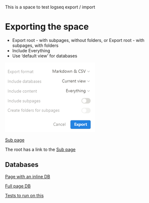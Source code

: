 This is a space to test logseq export / import

# Exporting the space

- Export root - with subpages, without folders, or 
Export root - with subpages, with folders
- Include Everything
- Use ‘default view’ for databases

![Untitled](Untitled.png)

[Sub page](Root%20Page%20to%20Export%20to%20Logseq/Sub%20page.md)

The root has a link to the [Sub page](Root%20Page%20to%20Export%20to%20Logseq/Sub%20page.md) 

## Databases

[Page with an inline DB](Root%20Page%20to%20Export%20to%20Logseq/Page%20with%20an%20inline%20DB.md)

[Full page DB](Full%20page%20DB%2019accaea7a6c42b1b569ca637746ba4b.csv)

[Tests to run on this](Root%20Page%20to%20Export%20to%20Logseq/Tests%20to%20run%20on%20this.md)